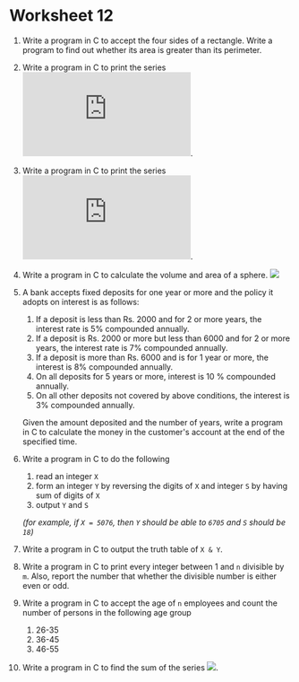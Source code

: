 # Worksheet 12

1. Write a program in C to accept the four sides of a rectangle. Write a program to find out whether its area is greater than its perimeter.

2. Write a program in C to print the series ![](https://latex.codecogs.com/gif.latex?$$1,4,7,10,...,40$$).

3. Write a program in C to print the series ![](https://latex.codecogs.com/gif.latex?$$1,-4,7,-10,...,-40$$).

4. Write a program in C to calculate the volume and area of a sphere. ![](https://latex.codecogs.com/gif.latex?$$volume=\frac{4}{3}\pi\,r\,^3\,and\,area=4\,\pi\,r^2$$)

5. A bank accepts fixed deposits for one year or more and the policy it adopts on interest is as follows:

   1. If a deposit is less than Rs. 2000 and for 2 or more years, the interest rate is 5% compounded annually.
   2. If a deposit is Rs. 2000 or more but less than 6000 and for 2 or more years, the interest rate is 7% compounded annually.
   3. If a deposit is more than Rs. 6000 and is for 1 year or more, the interest is 8% compounded annually.
   4. On all deposits for 5 years or more, interest is 10 % compounded annually.
   5. On all other deposits not covered by above conditions, the interest is 3% compounded annually.

   Given the amount deposited and the number of years, write a program in C to calculate the money in the customer's account at the end of the specified time.

6. Write a program in C to do the following

   1. read an integer `X`
   2. form an integer `Y` by reversing the digits of `X` and integer `S` by having sum of digits of `X`
   3. output `Y` and `S`

   *(for example, if `X = 5076`, then `Y` should be able to `6705` and `S` should be `18`)*

7. Write a program in C to output the truth table of `X & Y`.

8. Write a program in C to print every integer between 1 and `n` divisible by `m`. Also, report the number that whether the divisible number is either even or odd.

9. Write a program in C to accept the age of `n` employees and count the number of persons in the following age group

   1. 26-35
   2. 36-45
   3. 46-55

10. Write a program in C to find the sum of the series ![](https://latex.codecogs.com/gif.latex?$$S=1+x+x^2+x^3+...+x^n$$).
